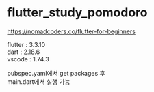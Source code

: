 # flutter_study_pomodoro
  
https://nomadcoders.co/flutter-for-beginners  
  
flutter : 3.3.10  
dart :  2.18.6  
vscode : 1.74.3  
  
pubspec.yaml에서 get packages 후  
main.dart에서 실행 가능  
